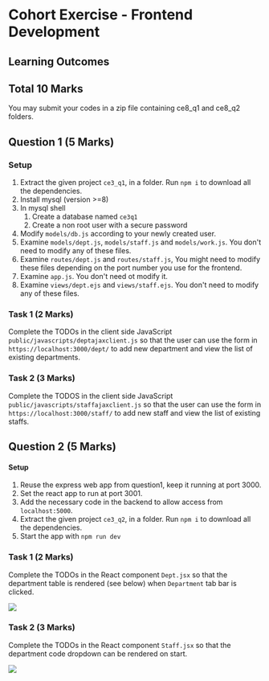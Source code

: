 # Cohort Exercise - Frontend Development

## Learning Outcomes

## Total 10 Marks

You may submit your codes in a zip file containing ce8_q1 and ce8_q2 folders.

## Question 1 (5 Marks)

### Setup

1. Extract the given project `ce3_q1`, in a folder. Run `npm i` to download all the dependencies.
1. Install mysql (version >=8)
1. In mysql shell
   1. Create a database named `ce3q1`
   1. Create a non root user with a secure password
1. Modify `models/db.js` according to your newly created user.
1. Examine `models/dept.js`, `models/staff.js` and `models/work.js`. You don't need to modify any of these files.
1. Examine `routes/dept.js` and `routes/staff.js`, You might need to modify these files depending on the port number you use for the frontend.
1. Examine `app.js`. You don't need ot modify it.
1. Examine `views/dept.ejs` and `views/staff.ejs`. You don't need to modify any of these files.

### Task 1 (2 Marks)

Complete the TODOs in the client side JavaScript `public/javascripts/deptajaxclient.js` so that
the user can use the form in `https://localhost:3000/dept/` to add new department and view the list of existing departments.

### Task 2 (3 Marks)

Complete the TODOS in the client side JavaScript `public/javascripts/staffajaxclient.js` so that
the user can use the form in `https://localhost:3000/staff/` to add new staff and view the list of existing staffs.

## Question 2 (5 Marks)

#### Setup

1. Reuse the express web app from question1, keep it running at port 3000.
1. Set the react app to run at port 3001.
1. Add the necessary code in the backend to allow access from `localhost:5000`.
1. Extract the given project `ce3_q2`, in a folder. Run `npm i` to download all the dependencies.
1. Start the app with `npm run dev`

### Task 1 (2 Marks)

Complete the TODOs in the React component `Dept.jsx` so that the department table is rendered (see below) when `Department` tab bar is clicked.

![](../images/ce8_q2_1.png)

### Task 2 (3 Marks)

Complete the TODOs in the React component `Staff.jsx` so that the department code dropdown can be rendered on start.

![](../images/ce8_q2_2.png)
